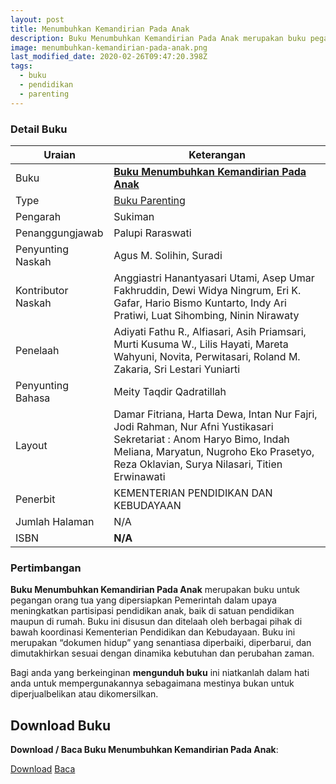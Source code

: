 ```yaml
---
layout: post
title: Menumbuhkan Kemandirian Pada Anak
description: Buku Menumbuhkan Kemandirian Pada Anak merupakan buku pegangan orang tua yang dipersiapkan Pemerintah dalam upaya meningkatkan partisipasi pendidikan anak, baik di satuan pendidikan maupun di rumah.
image: menumbuhkan-kemandirian-pada-anak.png
last_modified_date: 2020-02-26T09:47:20.398Z
tags:
  - buku
  - pendidikan
  - parenting
---
```


### Detail Buku

|Uraian|Keterangan|
| --- | --- |
|Buku|<a href="/bse/buku-kemandirian-anak" title="Buku Menumbuhkan Kemandirian Pada Anak"><strong>Buku Menumbuhkan Kemandirian Pada Anak</strong></a>|
|Type|<a href="/bse/parenting" title="Buku Parenting" target="_blank">Buku Parenting</a>|
|Pengarah|Sukiman|
|Penanggungjawab|Palupi Raraswati|
|Penyunting Naskah|Agus M. Solihin, Suradi|
|Kontributor Naskah|Anggiastri Hanantyasari Utami, Asep Umar Fakhruddin, Dewi Widya Ningrum, Eri K. Gafar, Hario Bismo Kuntarto, Indy Ari Pratiwi, Luat Sihombing, Ninin Nirawaty|
|Penelaah|Adiyati Fathu R., Alfiasari, Asih Priamsari, Murti Kusuma W., Lilis Hayati, Mareta Wahyuni, Novita, Perwitasari, Roland M. Zakaria, Sri Lestari Yuniarti|
|Penyunting Bahasa|Meity Taqdir Qadratillah|
|Layout|Damar Fitriana, Harta Dewa, Intan Nur Fajri, Jodi Rahman, Nur Afni Yustikasari Sekretariat : Anom Haryo Bimo, Indah Meliana, Maryatun, Nugroho Eko Prasetyo, Reza Oklavian, Surya Nilasari, Titien Erwinawati
|Penerbit|KEMENTERIAN PENDIDIKAN DAN KEBUDAYAAN|
|Jumlah Halaman|N/A|
|ISBN|<strong>N/A</strong>|

### Pertimbangan
**Buku Menumbuhkan Kemandirian Pada Anak** merupakan buku untuk pegangan orang tua yang dipersiapkan Pemerintah dalam upaya meningkatkan partisipasi pendidikan anak, baik di satuan pendidikan maupun di rumah. Buku ini disusun dan ditelaah oleh berbagai pihak di bawah koordinasi Kementerian Pendidikan dan Kebudayaan. Buku ini merupakan “dokumen hidup” yang senantiasa diperbaiki, diperbarui, dan dimutakhirkan sesuai dengan dinamika kebutuhan dan perubahan zaman.

Bagi anda yang berkeinginan <b>mengunduh buku</b> ini niatkanlah dalam hati anda untuk mempergunakannya sebagaimana mestinya bukan untuk diperjualbelikan atau dikomersilkan.
  
## Download Buku
**Download / Baca Buku Menumbuhkan Kemandirian Pada Anak**:
<p class="center"><a class="button download" href="https://docs.google.com/uc?export=download&id=1utlFY-Ao7Bt1nM-V9v1QSkEqQSy3AHjx" rel="nofollow" target="_blank" title="Download Buku Menumbuhkan Kemandirian Pada Anak">Download</a>
<a class="button demo open-dialog" href="https://drive.google.com/file/d/1utlFY-Ao7Bt1nM-V9v1QSkEqQSy3AHjx/preview" rel="nofollow" target="_blank" title="Baca Buku Menumbuhkan Kemandirian Pada Anak">Baca</a></p>
